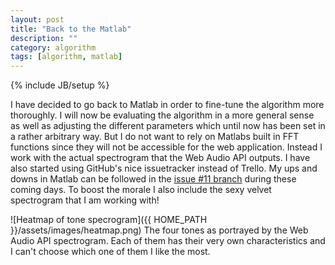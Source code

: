```yaml
---
layout: post
title: "Back to the Matlab"
description: ""
category: algorithm
tags: [algorithm, matlab]
---
```

{% include JB/setup %}

I have decided to go back to Matlab in order to fine-tune the algorithm more thoroughly. I will now be evaluating the algorithm in a more general sense as well as adjusting the different parameters which until now has been set in a rather arbitrary way. But I do not want to rely on Matlabs built in FFT functions since they will not be accessible for the web application. Instead I work with the actual spectrogram that the Web Audio API outputs. I have also started using GitHub's nice issuetracker instead of Trello. My ups and downs in Matlab can be followed in the [issue #11 branch](https://github.com/biggestT/toney/tree/iss11/) during these coming days. To boost the morale I also include the sexy velvet spectrogram that I am working with!

![Heatmap of tone specrogram]({{ HOME_PATH }}/assets/images/heatmap.png)
The four tones as portrayed by the Web Audio API spectrogram. Each of them has their very own characteristics and I can't choose which one of them I like the most.